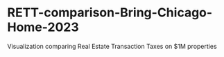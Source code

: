 # RETT-comparison-Bring-Chicago-Home-2023
Visualization comparing Real Estate Transaction Taxes on $1M properties
